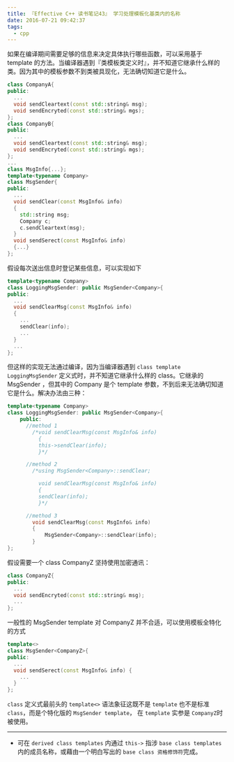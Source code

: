 ```yaml
---
title: 『Effective C++ 读书笔记43』 学习处理模板化基类内的名称
date: 2016-07-21 09:42:37
tags:
  - cpp
---
```


如果在编译期间需要足够的信息来决定具体执行哪些函数，可以采用基于 template 的方法。当编译器遇到『类模板类定义时』，并不知道它继承什么样的类。因为其中的模板参数不到类被具现化，无法确切知道它是什么。

<!-- more -->
```cpp
class CompanyA{
public:
  ...
  void sendCleartext(const std::string& msg);
  void sendEncryted(const std::string& mgs);
};
class CompanyB{
public:
  ...
  void sendCleartext(const std::string& msg);
  void sendEncryted(const std::string& mgs);
};
...
class MsgInfo{...};
template<typename Company>
class MsgSender{
public:
  ...
  void sendClear(const MsgInfo& info)
  {
    std::string msg;
    Company c;
    c.sendCleartext(msg);
  }
  void sendSerect(const MsgInfo& info)
  {...}
};
```
假设每次送出信息时登记某些信息，可以实现如下
```cpp
template<typename Company>
class LoggingMsgSender: public MsgSender<Company>{
public:
  ...
  void sendClearMsg(const MsgInfo& info)
  {
    ...
    sendClear(info);
    ...
  }
  ...
};
```
但这样的实现无法通过编译，因为当编译器遇到 `class template LoggingMsgSender` 定义式时，并不知道它继承什么样的 class。它继承的 MsgSender<Company> ，但其中的 Company 是个 template 参数，不到后来无法确切知道它是什么。解决办法由三种：

```cpp
template<typename Company>
class LoggingMsgSender: public MsgSender<Company>{
    public:
      //method 1
        /*void sendClearMsg(const MsgInfo& info)
          {
          this->sendClear(info);
          }*/

      //method 2
        /*using MsgSender<Company>::sendClear;

          void sendClearMsg(const MsgInfo& info)
          {
          sendClear(info);
          }*/

      //method 3
        void sendClearMsg(const MsgInfo& info)
        {
            MsgSender<Company>::sendClear(info);
        }
};
```

假设需要一个 class CompanyZ 坚持使用加密通讯：
```cpp
class CompanyZ{
public:
  ...
  void sendEncryted(const std::string& msg);
  ...
};
```
一般性的 MsgSender template 对 CompanyZ 并不合适，可以使用模板全特化的方式
```cpp
template<>
class MsgSender<CompanyZ>{
public:
  ...
  void sendSerect(const MsgInfo& info) {
    ...
  }
};
```
`class` 定义式最前头的 `template<>` 语法象征这既不是 `template` 也不是标准 `class`，而是个特化版的 `MsgSender template`， 在 `template` 实参是 `CompanyZ`时被使用。

---

- 可在 `derived class templates` 内通过 `this->` 指涉 `base class templates` 内的成员名称，或藉由一个明白写出的 `base class 资格修饰符`完成。
